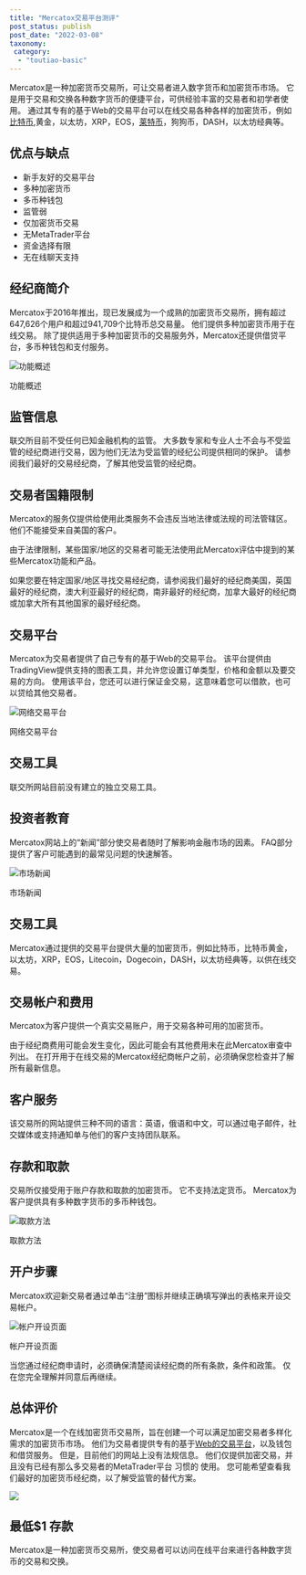 ```yaml
---
title: "Mercatox交易平台测评"
post_status: publish
post_date: "2022-03-08"
taxonomy:
 category: 
  - "toutiao-basic"
---
```


Mercatox是一种加密货币交易所，可让交易者进入数字货币和加密货币市场。 它是用于交易和交换各种数字货币的便捷平台，可供经验丰富的交易者和初学者使用。 通过其专有的基于Web的交易平台可以在线交易各种各样的加密货币，例如[比特币](https://www.baike.com/wiki/%E6%AF%94%E7%89%B9%E5%B8%81),黄金，以太坊，XRP，EOS，[莱特币](https://www.baike.com/wiki/%E8%8E%B1%E7%89%B9%E5%B8%81 "莱特币")，狗狗币，DASH，以太坊经典等。

## 优点与缺点
- 新手友好的交易平台
- 多种加密货币
- 多币种钱包
- 监管弱
- 仅加密货币交易
- 无MetaTrader平台
- 资金选择有限
- 无在线聊天支持


## 经纪商简介

Mercatox于2016年推出，现已发展成为一个成熟的加密货币交易所，拥有超过647,626个用户和超过941,709个比特币总交易量。 他们提供多种加密货币用于在线交易。 除了提供适用于多种加密货币的交易服务外，Mercatox还提供借贷平台，多币种钱包和支付服务。

![功能概述](https://cdn.fendou.la/funstoutiao/2020/11/Mercatox-Review-Features-Overview.jpg "功能概述")

功能概述

## 监管信息

联交所目前不受任何已知金融机构的监管。 大多数专家和专业人士不会与不受监管的经纪商进行交易，因为他们无法为受监管的经纪公司提供相同的保护。 请参阅我们最好的交易经纪商，了解其他受监管的经纪商。

## 交易者国籍限制

Mercatox的服务仅提供给使用此类服务​​不会违反当地法律或法规的司法管辖区。 他们不能接受来自美国的客户。

由于法律限制，某些国家/地区的交易者可能无法使用此Mercatox评估中提到的某些Mercatox功能和产品。

如果您要在特定国家/地区寻找交易经纪商，请参阅我们最好的经纪商美国，英国最好的经纪商，澳大利亚最好的经纪商，南非最好的经纪商，加拿大最好的经纪商或加拿大所有其他国家的最好经纪商。

## 交易平台

Mercatox为交易者提供了自己专有的基于Web的交易平台。 该平台提供由TradingView提供支持的图表工具，并允许您设置订单类型，价格和金额以及要交易的方向。 使用该平台，您还可以进行保证金交易，这意味着您可以借款，也可以贷给其他交易者。

![网络交易平台](https://cdn.fendou.la/funstoutiao/2020/11/Mercatox-Review-Web-Platform-.jpg "网络交易平台")

网络交易平台

## 交易工具

联交所网站目前没有建立的独立交易工具。

## 投资者教育

Mercatox网站上的“新闻”部分使交易者随时了解影响金融市场的因素。 FAQ部分提供了客户可能遇到的最常见问题的快速解答。

![市场新闻](https://cdn.fendou.la/funstoutiao/2020/11/Mercatox-Review-News.jpg "市场新闻")

市场新闻

## 交易工具

Mercatox通过提供的交易平台提供大量的加密货币，例如比特币，比特币黄金，以太坊，XRP，EOS，Litecoin，Dogecoin，DASH，以太坊经典等，以供在线交易。

## 交易帐户和费用

Mercatox为客户提供一个真实交易账户，用于交易各种可用的加密货币。

由于经纪商费用可能会发生变化，因此可能会有其他费用未在此Mercatox审查中列出。 在打开用于在线交易的Mercatox经纪商帐户之前，必须确保您检查并了解所有最新信息。

## 客户服务

该交易所的网站提供三种不同的语言：英语，俄语和中文，可以通过电子邮件，社交媒体或支持通知单与他们的客户支持团队联系。

## 存款和取款

交易所仅接受用于账户存款和取款的加密货币。 它不支持法定货币。 Mercatox为客户提供具有多种数字货币的多币种钱包。

![取款方法](https://cdn.fendou.la/funstoutiao/2020/11/Mercatox-Review-Deposit-And-Withdrawal-Methods.jpg "取款方法")

取款方法

## 开户步骤

Mercatox欢迎新交易者通过单击“注册”图标并继续正确填写弹出的表格来开设交易帐户。

![帐户开设页面](https://cdn.fendou.la/funstoutiao/2020/11/Mercatox-Review-Account-Opening-Page.jpg "帐户开设页面")

帐户开设页面

当您通过经纪商申请时，必须确保清楚阅读经纪商的所有条款，条件和政策。 仅在您完全理解并同意后再继续。

## 总体评价

Mercatox是一个在线加密货币交易所，旨在创建一个可以满足加密交易者多样化需求的加密货币市场。 他们为交易者提供专有的基于[Web的交易平台](https://funstoutiao.com/%e5%98%89%e7%9b%9b%e5%a4%96%e6%b1%87%e6%9c%89%e6%9c%80%e4%bd%8e%e5%85%a5%e9%87%91%e5%90%97%ef%bc%9f-%e5%a4%96%e6%b1%87%e4%ba%a4%e6%98%93%e5%b9%b3%e5%8f%b0.html)，以及钱包和借贷服务。 但是，目前他们的网站上没有法规信息。 他们仅提供加密交易，并且没有已经有那么多交易者的MetaTrader平台 习惯的 使用。 您可能希望查看我们最好的加密货币经纪商，以了解受监管的替代方案。

![](https://cdn.fendou.la/funstoutiao/2020/11/Mercatox-Logo.png)

## 最低$1 存款

Mercatox是一种加密货币交易所，使交易者可以访问在线平台来进行各种数字货币的交易和交换。
